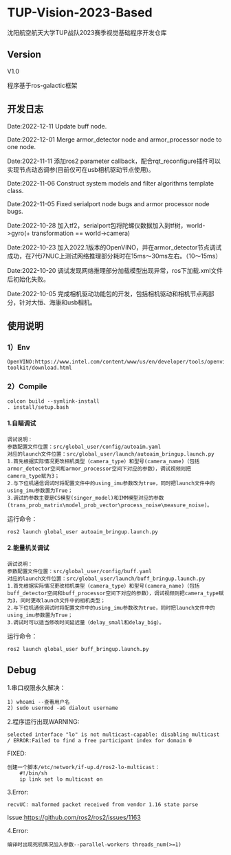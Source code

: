 # TUP-Vision-2023-Based
沈阳航空航天大学TUP战队2023赛季视觉基础程序开发仓库

## Version
V1.0

程序基于ros-galactic框架

## 开发日志
Date:2022-12-11 Update buff node.

Date:2022-12-01 Merge armor_detector node and armor_processor node to one node.

Date:2022-11-11 添加ros2 parameter callback，配合rqt_reconfigure插件可以实现节点动态调参(目前仅可在usb相机驱动节点使用)。

Date:2022-11-06 Construct system models and filter algorithms template class.

Date:2022-11-05 Fixed serialport node bugs and armor processor node bugs.

Date:2022-10-28 加入tf2，serialport包将陀螺仪数据加入到tf树，world->gyro(+ transformation == world->camera)

Date:2022-10-23 加入2022.1版本的OpenVINO，并在armor_detector节点调试成功，在7代i7NUC上测试网络推理部分耗时在15ms～30ms左右。（10～15ms）

Date:2022-10-20 调试发现网络推理部分加载模型出现异常，ros下加载.xml文件后初始化失败。

Date:2022-10-05 完成相机驱动功能包的开发，包括相机驱动和相机节点两部分，针对大恒、海康和usb相机。

## 使用说明
### 1）Env
    OpenVINO:https://www.intel.com/content/www/us/en/developer/tools/openvino-toolkit/download.html
### 2）Compile
    colcon build --symlink-install
    . install/setup.bash
#### 1.自瞄调试
    调试说明：
    参数配置文件位置：src/global_user/config/autoaim.yaml
    对应的launch文件位置：src/global_user/launch/autoaim_bringup.launch.py
    1.首先根据实际情况更改相机类型（camera_type）和型号(camera_name)（包括armor_detector空间和armor_processor空间下对应的参数），调试视频则把camera_type赋为3；
    2.与下位机通信调试时将配置文件中的using_imu参数改为true，同时把launch文件中的using_imu参数置为True；
    3.调试的参数主要是CS模型(singer_model)和IMM模型对应的参数(trans_prob_matrix\model_prob_vector\process_noise\measure_noise)。

运行命令：

    ros2 launch global_user autoaim_bringup.launch.py

#### 2.能量机关调试
    调试说明：
    参数配置文件位置：src/global_user/config/buff.yaml
    对应的launch文件位置：src/global_user/launch/buff_bringup.launch.py
    1.首先根据实际情况更改相机类型（camera_type）和型号(camera_name)（包括buff_detector空间和buff_processor空间下对应的参数），调试视频则把camera_type赋为3，同时更改launch文件中的相机类型；
    2.与下位机通信调试时将配置文件中的using_imu参数改为true，同时把launch文件中的using_imu参数置为True；
    3.调试时可以适当修改时间延迟量（delay_small和delay_big）。

运行命令：

    ros2 launch global_user buff_bringup.launch.py

## Debug
1.串口权限永久解决：
    
    1) whoami --查看用户名
    2) sudo usermod -aG dialout username

2.程序运行出现WARNING:
    
    selected interface "lo" is not multicast-capable: disabling multicast / ERROR:Failed to find a free participant index for domain 0
FIXED:
    
    创建一个脚本/etc/network/if-up.d/ros2-lo-multicast：
        #!/bin/sh
        ip link set lo multicast on

3.Error:
    
    recvUC: malformed packet received from vendor 1.16 state parse
    
Issue:https://github.com/ros2/ros2/issues/1163
    
4.Error:
    
    编译时出现死机情况加入参数--parallel-workers threads_num(>=1)